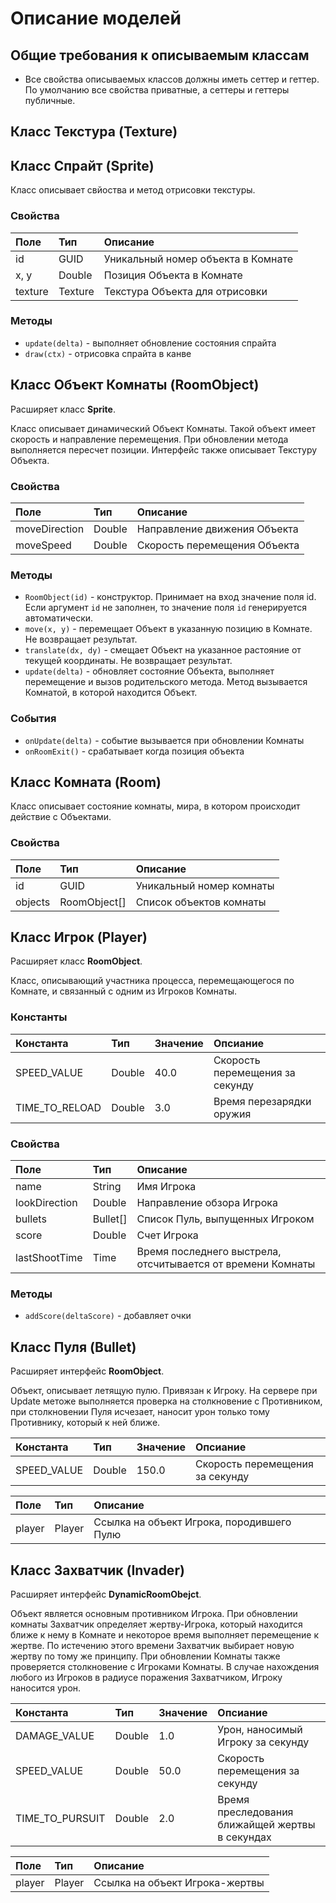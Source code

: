 Описание моделей
================


Общие требования к описываемым классам
--------------------------------------


- Все свойства описываемых классов должны иметь сеттер и геттер. По умолчанию все свойства приватные, а сеттеры и геттеры публичные.


Класс Текстура (Texture)
------------------------


Класс Спрайт (Sprite)
---------------------

Класс описывает свйоства и метод отрисовки текстуры.
 
### Свойства

| Поле          | Тип     | Описание
|:--------------|:--------|:-----------------------------------|
| id            | GUID    | Уникальный номер объекта в Комнате
| x, y          | Double  | Позиция Объекта в Комнате
| texture       | Texture | Текстура Объекта для отрисовки

### Методы

+ `update(delta)` - выполняет обновление состояния спрайта
+ `draw(ctx)` - отрисовка спрайта в канве


Класс Объект Комнаты (RoomObject)
-----------------------------------------------------------------

Расширяет класс **Sprite**.

Класс описывает динамический Объект Комнаты. Такой объект имеет скорость и направление перемещения. При обновлении метода выполняется пересчет позиции. Интерфейс также описывает Текстуру Объекта.

### Свойства

| Поле          | Тип     | Описание
|:--------------|:--------|:-----------------------------------|
| moveDirection | Double  | Направление движения Объекта
| moveSpeed     | Double  | Скорость перемещения Объекта

### Методы

+ `RoomObject(id)` - конструктор. Принимает на вход значение поля id. Если аргумент `id` не заполнен, то значение поля `id` генерируется автоматически.
+ `move(x, y)` - перемещает Объект в указанную позицию в Комнате. Не возвращает результат.
+ `translate(dx, dy)` - смещает Объект на указанное растояние от текущей координаты. Не возвращает результат.
+ `update(delta)` - обновляет состояние Объекта, выполняет перемещение и вызов родительского метода. Метод вызывается Комнатой, в которой находится Объект.

### События

+ `onUpdate(delta)` - событие вызывается при обновлении Комнаты
+ `onRoomExit()` - срабатывает когда позиция объекта 


Класс Комната (Room)
--------------------


Класс описывает состояние комнаты, мира, в котором происходит действие с Объектами.


### Свойства

| Поле          | Тип     | Описание
|:--------------|:--------|:-----------------------------------|
| id | GUID | Уникальный номер комнаты
| objects | RoomObject[] | Список объектов комнаты


Класс Игрок (Player)
----------------------------------------------


Расширяет класс **RoomObject**.

Класс, описывающий участника процесса, перемещающегося по Комнате, и связанный с одним из Игроков Комнаты.

### Константы

| Константа      | Тип    | Значение | Опсиание
|:---------------|:-------|:-----|:---------------------------|
| SPEED_VALUE    | Double | 40.0 | Скорость перемещения за секунду
| TIME_TO_RELOAD | Double | 3.0  | Время перезарядки оружия

### Свойства

| Поле          | Тип      | Описание                           
|:--------------|:---------|:-----------------------------------|
| name          | String   | Имя Игрока
| lookDirection | Double   | Направление обзора Игрока
| bullets       | Bullet[] | Список Пуль, выпущенных Игроком
| score         | Double   | Счет Игрока
| lastShootTime | Time     | Время последнего выстрела, отсчитывается от времени Комнаты

### Методы

+ `addScore(deltaScore)` - добавляет очки


Класс Пуля (Bullet)
-------------------


Расширяет интерфейс **RoomObject**. 

Объект, описывает летящую пулю. Привязан к Игроку. На сервере при Update метоже выполняется проверка на столкновение с Противником, при столкновении Пуля исчезает, наносит урон только тому Противнику, который к ней ближе.

| Константа      | Тип    | Значение | Опсиание
|:---------------|:-------|:-----|:---------------------------|
| SPEED_VALUE    | Double | 150.0 | Скорость перемещения за секунду


| Поле   | Тип    | Описание        
|:-------|:-------|:------------------------------------------|
| player | Player | Ссылка на объект Игрока, породившего Пулю


Класс Захватчик (Invader)
-------------------------


Расширяет интерфейс **DynamicRoomObejct**.

Объект является основным противником Игрока. При обновлении комнаты Захватчик определяет жертву-Игрока, который находится ближе к нему в Комнате и некоторое время выполняет перемещение к жертве. По истечению этого времени Захватчик выбирает новую жертву по тому же принципу. При обновлении Комнаты также проверяется столкновение с Игроками Комнаты. В случае нахождения любого из Игроков в радиусе поражения Захватчиком, Игроку наносится урон.

| Константа       | Тип    | Значение | Опсиание
|:----------------|:-------|:-----|:---------------------------|
| DAMAGE_VALUE    | Double | 1.0  | Урон, наносимый Игроку за секунду
| SPEED_VALUE     | Double | 50.0 | Скорость перемещения за секунду
| TIME_TO_PURSUIT | Double | 2.0  | Время преследования ближайщей жертвы в секундах

| Поле   | Тип    | Описание        
|:-------|:-------|:------------------------------------------|
| player | Player | Ссылка на объект Игрока-жертвы